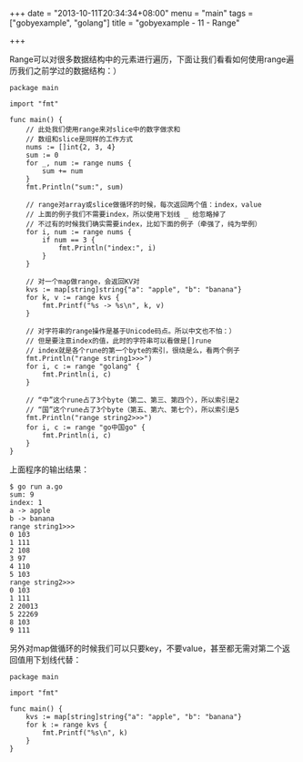 +++
date = "2013-10-11T20:34:34+08:00"
menu = "main"
tags = ["gobyexample", "golang"]
title = "gobyexample - 11 - Range"

+++

Range可以对很多数据结构中的元素进行遍历，下面让我们看看如何使用range遍历我们之前学过的数据结构：）

	package main

	import "fmt"

	func main() {
		// 此处我们使用range来对slice中的数字做求和
		// 数组和slice是同样的工作方式
		nums := []int{2, 3, 4}
		sum := 0
		for _, num := range nums {
			sum += num
		}
		fmt.Println("sum:", sum)

		// range对array或slice做循环的时候，每次返回两个值：index，value
		// 上面的例子我们不需要index，所以使用下划线 _ 给忽略掉了
		// 不过有的时候我们确实需要index，比如下面的例子（牵强了，纯为举例）
		for i, num := range nums {
			if num == 3 {
				fmt.Println("index:", i)
			}
		}

		// 对一个map做range，会返回KV对
		kvs := map[string]string{"a": "apple", "b": "banana"}
		for k, v := range kvs {
			fmt.Printf("%s -> %s\n", k, v)
		}

		// 对字符串的range操作是基于Unicode码点。所以中文也不怕：）
		// 但是要注意index的值，此时的字符串可以看做是[]rune
		// index就是各个rune的第一个byte的索引，很绕是么，看两个例子
		fmt.Println("range string1>>>")
		for i, c := range "golang" {
			fmt.Println(i, c)
		}

		// “中”这个rune占了3个byte（第二、第三、第四个），所以索引是2
		// “国”这个rune占了3个byte（第五、第六、第七个），所以索引是5
		fmt.Println("range string2>>>")
		for i, c := range "go中国go" {
			fmt.Println(i, c)
		}
	}

上面程序的输出结果：

	$ go run a.go
	sum: 9
	index: 1
	a -> apple
	b -> banana
	range string1>>>
	0 103
	1 111
	2 108
	3 97
	4 110
	5 103
	range string2>>>
	0 103
	1 111
	2 20013
	5 22269
	8 103
	9 111

另外对map做循环的时候我们可以只要key，不要value，甚至都无需对第二个返回值用下划线代替：

	package main

	import "fmt"

	func main() {
		kvs := map[string]string{"a": "apple", "b": "banana"}
		for k := range kvs {
			fmt.Printf("%s\n", k)
		}
	}

